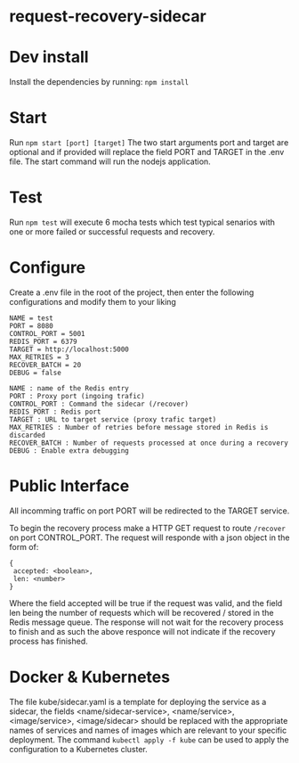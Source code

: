 # request-recovery-sidecar
 
# Dev install
Install the dependencies by running: ```npm install```

# Start
Run ```npm start [port] [target]```
The two start arguments port and target are optional and if provided will replace the field PORT and TARGET in the .env file. The start command will run the nodejs application.

# Test
Run ```npm test``` will execute 6 mocha tests which test typical senarios with one or more failed or successful requests and recovery.

# Configure
Create a .env file in the root of the project, then enter the following configurations and modify them to your liking
```
NAME = test
PORT = 8080
CONTROL_PORT = 5001
REDIS_PORT = 6379
TARGET = http://localhost:5000
MAX_RETRIES = 3
RECOVER_BATCH = 20
DEBUG = false
```
```
NAME : name of the Redis entry
PORT : Proxy port (ingoing trafic)
CONTROL_PORT : Command the sidecar (/recover)
REDIS_PORT : Redis port
TARGET : URL to target service (proxy trafic target)
MAX_RETRIES : Number of retries before message stored in Redis is discarded
RECOVER_BATCH : Number of requests processed at once during a recovery
DEBUG : Enable extra debugging
```

# Public Interface

All incomming traffic on port PORT will be redirected to the TARGET service.

To begin the recovery process make a HTTP GET request to route ```/recover``` on port CONTROL_PORT. The request will responde with a json object in the form of: 
```
{
 accepted: <boolean>,
 len: <number>
}
```
Where the field accepted will be true if the request was valid, and the field len being the number of requests which will be recovered / stored in the Redis message queue.
The response will not wait for the recovery process to finish and as such the above responce will not indicate if the recovery process has finished.

# Docker & Kubernetes

The file kube/sidecar.yaml is a template for deploying the service as a sidecar, the fields <name/sidecar-service>, <name/service>, <image/service>, <image/sidecar> should be replaced with the appropriate names of services and names of images which are relevant to your specific deployment.
The command ```kubectl apply -f kube``` can be used to apply the configuration to a Kubernetes cluster.
